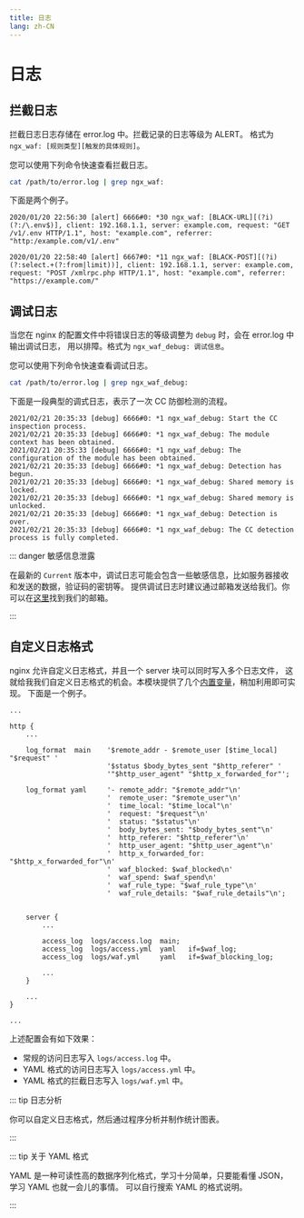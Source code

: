```yaml
---
title: 日志
lang: zh-CN
---
```


# 日志

## 拦截日志

拦截日志日志存储在 error.log 中。拦截记录的日志等级为 ALERT。
格式为 `ngx_waf: [规则类型][触发的具体规则]`。

您可以使用下列命令快速查看拦截日志。

```sh
cat /path/to/error.log | grep ngx_waf:
```

下面是两个例子。

```
2020/01/20 22:56:30 [alert] 6666#0: *30 ngx_waf: [BLACK-URL][(?i)(?:/\.env$)], client: 192.168.1.1, server: example.com, request: "GET /v1/.env HTTP/1.1", host: "example.com", referrer: "http:/example.com/v1/.env"

2020/01/20 22:58:40 [alert] 6667#0: *11 ngx_waf: [BLACK-POST][(?i)(?:select.+(?:from|limit))], client: 192.168.1.1, server: example.com, request: "POST /xmlrpc.php HTTP/1.1", host: "example.com", referrer: "https://example.com/"
```

## 调试日志

当您在 nginx 的配置文件中将错误日志的等级调整为 `debug` 时，会在 error.log 中输出调试日志，
用以排障。格式为 `ngx_waf_debug: 调试信息`。

您可以使用下列命令快速查看调试日志。

```sh
cat /path/to/error.log | grep ngx_waf_debug:
```

下面是一段典型的调式日志，表示了一次 CC 防御检测的流程。

```
2021/02/21 20:35:33 [debug] 6666#0: *1 ngx_waf_debug: Start the CC inspection process.
2021/02/21 20:35:33 [debug] 6666#0: *1 ngx_waf_debug: The module context has been obtained.
2021/02/21 20:35:33 [debug] 6666#0: *1 ngx_waf_debug: The configuration of the module has been obtained.
2021/02/21 20:35:33 [debug] 6666#0: *1 ngx_waf_debug: Detection has begun.
2021/02/21 20:35:33 [debug] 6666#0: *1 ngx_waf_debug: Shared memory is locked.
2021/02/21 20:35:33 [debug] 6666#0: *1 ngx_waf_debug: Shared memory is unlocked.
2021/02/21 20:35:33 [debug] 6666#0: *1 ngx_waf_debug: Detection is over.
2021/02/21 20:35:33 [debug] 6666#0: *1 ngx_waf_debug: The CC detection process is fully completed.
```

::: danger 敏感信息泄露

在最新的 `Current` 版本中，调试日志可能会包含一些敏感信息，比如服务器接收和发送的数据，验证码的密钥等。
提供调试日志时建议通过邮箱发送给我们。你可以在[这里](https://github.com/ADD-SP)找到我们的邮箱。

:::


## 自定义日志格式

nginx 允许自定义日志格式，并且一个 server 块可以同时写入多个日志文件，
这就给我我们自定义日志格式的机会。本模块提供了几个[内置变量](/zh-cn/advance/variable.md)，稍加利用即可实现。
下面是一个例子。

```nginx
...

http {
    ...

    log_format  main    '$remote_addr - $remote_user [$time_local] "$request" '
                        '$status $body_bytes_sent "$http_referer" '
                        '"$http_user_agent" "$http_x_forwarded_for"';

    log_format yaml     '- remote_addr: "$remote_addr"\n'
                        '  remote_user: "$remote_user"\n'
                        '  time_local: "$time_local"\n'
                        '  request: "$request"\n'
                        '  status: "$status"\n'
                        '  body_bytes_sent: "$body_bytes_sent"\n'
                        '  http_referer: "$http_referer"\n'
                        '  http_user_agent: "$http_user_agent"\n'
                        '  http_x_forwarded_for: "$http_x_forwarded_for"\n'
                        '  waf_blocked: $waf_blocked\n'
                        '  waf_spend: $waf_spend\n'
                        '  waf_rule_type: "$waf_rule_type"\n'
                        '  waf_rule_details: "$waf_rule_details"\n';


    server {
        ...

        access_log  logs/access.log  main;
        access_log  logs/access.yml  yaml   if=$waf_log;
        access_log  logs/waf.yml     yaml   if=$waf_blocking_log;

        ...
    }

    ...
}

...
```

上述配置会有如下效果：

* 常规的访问日志写入 `logs/access.log` 中。
* YAML 格式的访问日志写入 `logs/access.yml` 中。
* YAML 格式的拦截日志写入 `logs/waf.yml` 中。


::: tip 日志分析

你可以自定义日志格式，然后通过程序分析并制作统计图表。

:::


::: tip 关于 YAML 格式

YAML 是一种可读性高的数据序列化格式，学习十分简单，只要能看懂 JSON，学习 YAML 也就一会儿的事情。
可以自行搜索 YAML 的格式说明。

:::


